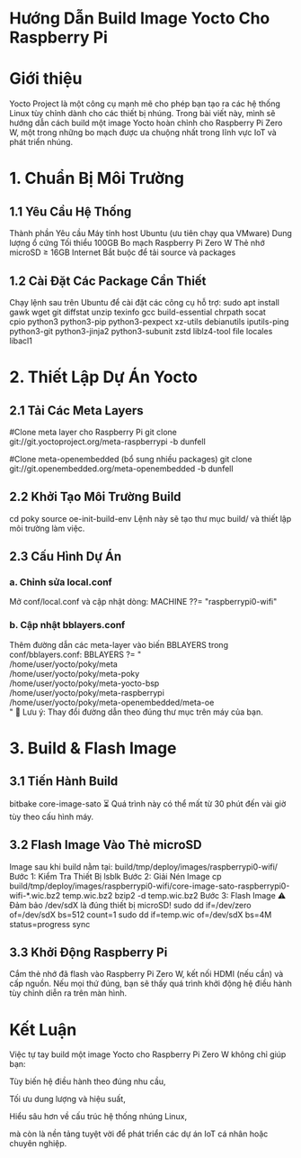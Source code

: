 # Hướng Dẫn Build Image Yocto Cho Raspberry Pi 
# Giới thiệu
Yocto Project là một công cụ mạnh mẽ cho phép bạn tạo ra các hệ thống Linux tùy chỉnh dành cho các thiết bị nhúng. Trong bài viết này, mình sẽ hướng dẫn cách build một image Yocto hoàn chỉnh cho Raspberry Pi Zero W, một trong những bo mạch được ưa chuộng nhất trong lĩnh vực IoT và phát triển nhúng.

# 1. Chuẩn Bị Môi Trường
## 1.1 Yêu Cầu Hệ Thống
Thành phần	Yêu cầu
Máy tính host	Ubuntu (ưu tiên chạy qua VMware)
Dung lượng ổ cứng	Tối thiểu 100GB
Bo mạch	Raspberry Pi Zero W
Thẻ nhớ	microSD ≥ 16GB
Internet	Bắt buộc để tải source và packages

## 1.2 Cài Đặt Các Package Cần Thiết
Chạy lệnh sau trên Ubuntu để cài đặt các công cụ hỗ trợ:
sudo apt install gawk wget git diffstat unzip texinfo gcc build-essential chrpath socat \
cpio python3 python3-pip python3-pexpect xz-utils debianutils iputils-ping \
python3-git python3-jinja2 python3-subunit zstd liblz4-tool file locales libacl1
# 2. Thiết Lập Dự Án Yocto
## 2.1 Tải Các Meta Layers
#Clone meta layer cho Raspberry Pi
git clone git://git.yoctoproject.org/meta-raspberrypi -b dunfell

#Clone meta-openembedded (bổ sung nhiều packages)
git clone git://git.openembedded.org/meta-openembedded -b dunfell
## 2.2 Khởi Tạo Môi Trường Build
cd poky
source oe-init-build-env
Lệnh này sẽ tạo thư mục build/ và thiết lập môi trường làm việc.

## 2.3 Cấu Hình Dự Án
### a. Chỉnh sửa local.conf
Mở conf/local.conf và cập nhật dòng:
MACHINE ??= "raspberrypi0-wifi"
### b. Cập nhật bblayers.conf
Thêm đường dẫn các meta-layer vào biến BBLAYERS trong conf/bblayers.conf:
BBLAYERS ?= " \
  /home/user/yocto/poky/meta \
  /home/user/yocto/poky/meta-poky \
  /home/user/yocto/poky/meta-yocto-bsp \
  /home/user/yocto/poky/meta-raspberrypi \
  /home/user/yocto/poky/meta-openembedded/meta-oe \
"
📝 Lưu ý: Thay đổi đường dẫn theo đúng thư mục trên máy của bạn.

# 3. Build & Flash Image
## 3.1 Tiến Hành Build
bitbake core-image-sato
⏳ Quá trình này có thể mất từ 30 phút đến vài giờ tùy theo cấu hình máy.

## 3.2 Flash Image Vào Thẻ microSD
Image sau khi build nằm tại:
build/tmp/deploy/images/raspberrypi0-wifi/
Bước 1: Kiểm Tra Thiết Bị
lsblk
Bước 2: Giải Nén Image
cp build/tmp/deploy/images/raspberrypi0-wifi/core-image-sato-raspberrypi0-wifi-*.wic.bz2 temp.wic.bz2
bzip2 -d temp.wic.bz2
Bước 3: Flash Image
⚠️ Đảm bảo /dev/sdX là đúng thiết bị microSD!
sudo dd if=/dev/zero of=/dev/sdX bs=512 count=1
sudo dd if=temp.wic of=/dev/sdX bs=4M status=progress
sync
## 3.3 Khởi Động Raspberry Pi
Cắm thẻ nhớ đã flash vào Raspberry Pi Zero W, kết nối HDMI (nếu cần) và cấp nguồn. Nếu mọi thứ đúng, bạn sẽ thấy quá trình khởi động hệ điều hành tùy chỉnh diễn ra trên màn hình.

# Kết Luận
Việc tự tay build một image Yocto cho Raspberry Pi Zero W không chỉ giúp bạn:

Tùy biến hệ điều hành theo đúng nhu cầu,

Tối ưu dung lượng và hiệu suất,

Hiểu sâu hơn về cấu trúc hệ thống nhúng Linux,

mà còn là nền tảng tuyệt vời để phát triển các dự án IoT cá nhân hoặc chuyên nghiệp.